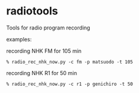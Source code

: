 # radiotools
Tools for radio program recording

examples:

  recording NHK FM for 105 min
  
    % radio_rec_nhk_now.py -c fm -p matsuodo -t 105

  recording NHK R1 for 50 min
  
    % radio_rec_nhk_now.py -c r1 -p genichiro -t 50
